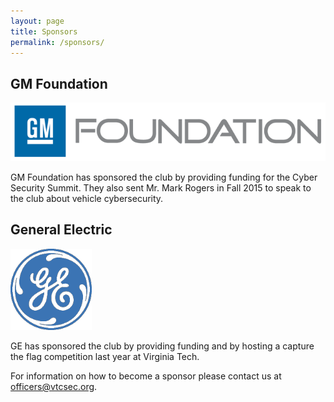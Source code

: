 ```yaml
---
layout: page
title: Sponsors
permalink: /sponsors/
---
```


## GM Foundation
![GM Foundation](/images/sponsor-gm-scaled.gif)

GM Foundation has sponsored the club by providing funding for the Cyber Security Summit.
They also sent Mr. Mark Rogers in Fall 2015 to speak to the club about vehicle cybersecurity.

## General Electric
![General Electric](/images/sponsor-ge-scaled.gif)

GE has sponsored the club by providing funding and by hosting a capture the flag competition last year at Virginia Tech.

For information on how to become a sponsor please contact us at [officers@vtcsec.org](mailto:officers@vtcsec.org).
